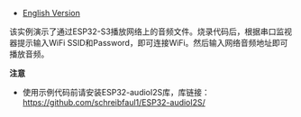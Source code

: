 - [English Version](https://github.com/DFRobot/DFR1154_Examples/blob/master/6.10%20PlayOnlineMusic/README.md)

该实例演示了通过ESP32-S3播放网络上的音频文件。烧录代码后，根据串口监视器提示输入WiFi SSID和Password，即可连接WiFi。然后输入网络音频地址即可播放音频。

**注意**
- 使用示例代码前请安装ESP32-audioI2S库，库链接：https://github.com/schreibfaul1/ESP32-audioI2S/
